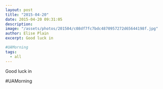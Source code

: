 ```yaml
---
layout: post
title: "2015-04-20"
date: 2015-04-20 09:31:05
description: 
image: "/assets/photos/201504/c08df7fc7bdc4870957272d65644198f.jpg"
author: Elise Plain
excerpt: Good luck in

#UAMorning
tags: 
  - all
---
```


Good luck in

#UAMorning
<p></p>
